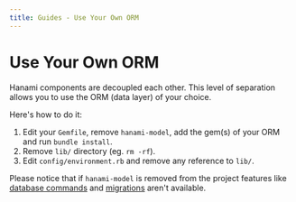 ```yaml
---
title: Guides - Use Your Own ORM
---
```


# Use Your Own ORM

Hanami components are decoupled each other.
This level of separation allows you to use the ORM (data layer) of your choice.

Here's how to do it:

  1. Edit your `Gemfile`, remove `hanami-model`, add the gem(s) of your ORM and run `bundle install`.
  2. Remove `lib/` directory (eg. `rm -rf`).
  3. Edit `config/environment.rb` and remove any reference to `lib/`.

Please notice that if `hanami-model` is removed from the project features like [database commands](/guides/command-line/database) and [migrations](/guides/migrations/overview) aren't available.

